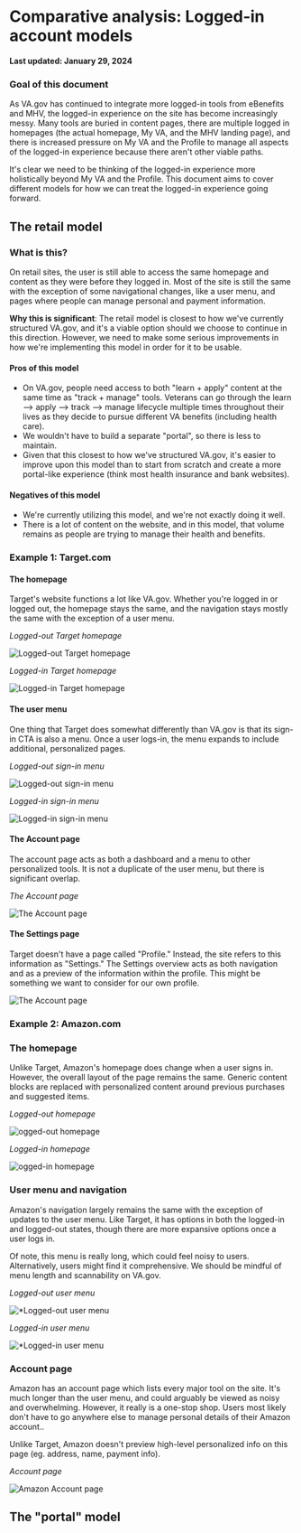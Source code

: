 # Comparative analysis: Logged-in account models

**Last updated: January 29, 2024**

### Goal of this document

As VA.gov has continued to integrate more logged-in tools from eBenefits and MHV, the logged-in experience on the site has become increasingly messy. Many tools are buried in content pages, there are multiple logged in homepages (the actual homepage, My VA, and the MHV landing page), and there is increased pressure on My VA and the Profile to manage all aspects of the logged-in experience because there aren't other viable paths.

It's clear we need to be thinking of the logged-in experience more holistically beyond My VA and the Profile. This document aims to cover different models for how we can treat the logged-in experience going forward.

## The retail model

### What is this?

On retail sites, the user is still able to access the same homepage and content as they were before they logged in. Most of the site is still the same with the exception of some navigational changes, like a user menu, and pages where people can manage personal and payment information.

**Why this is significant**: The retail model is closest to how we've currently structured VA.gov, and it's a viable option should we choose to continue in this direction. However, we need to make some serious improvements in how we're implementing this model in order for it to be usable.

#### Pros of this model

- On VA.gov, people need access to both "learn + apply" content at the same time as "track + manage" tools. Veterans can go through the learn --> apply --> track --> manage lifecycle multiple times throughout their lives as they decide to pursue different VA benefits (including health care).
- We wouldn't have to build a separate "portal", so there is less to maintain.
- Given that this closest to how we've structured VA.gov, it's easier to improve upon this model than to start from scratch and create a more portal-like experience (think most health insurance and bank websites).

#### Negatives of this model

- We're currently utilizing this model, and we're not exactly doing it well.
- There is a lot of content on the website, and in this model, that volume remains as people are trying to manage their health and benefits.

### Example 1: Target.com

#### The homepage

Target's website functions a lot like VA.gov. Whether you're logged in or logged out, the homepage stays the same, and the navigation stays mostly the same with the exception of a user menu.

*Logged-out Target homepage*

![Logged-out Target homepage](https://github.com/department-of-veterans-affairs/va.gov-team/blob/master/products/identity-personalization/product-management/images/Target_Logged%20out_Homepage.png)

*Logged-in Target homepage*

![Logged-in Target homepage](https://github.com/department-of-veterans-affairs/va.gov-team/blob/master/products/identity-personalization/product-management/images/Target_Logged%20in_Homepage.png)

#### The user menu

One thing that Target does somewhat differently than VA.gov is that its sign-in CTA is also a menu. Once a user logs-in, the menu expands to include additional, personalized pages.

*Logged-out sign-in menu*

![Logged-out sign-in menu](https://github.com/department-of-veterans-affairs/va.gov-team/blob/master/products/identity-personalization/product-management/images/Target_Logged%20out_Sign%20in%20menu.png)

*Logged-in sign-in menu*

![Logged-in sign-in menu](https://github.com/department-of-veterans-affairs/va.gov-team/blob/master/products/identity-personalization/product-management/images/Target_Logged%20in_Sign%20in%20menu.png)

#### The Account page

The account page acts as both a dashboard and a menu to other personalized tools. It is not a duplicate of the user menu, but there is significant overlap.

*The Account page*

![The Account page](https://github.com/department-of-veterans-affairs/va.gov-team/blob/master/products/identity-personalization/product-management/images/Target_Account%20page.png)

#### The Settings page

Target doesn't have a page called "Profile." Instead, the site refers to this information as "Settings." The Settings overview acts as both navigation and as a preview of the information within the profile. This might be something we want to consider for our own profile.

![The Account page](https://github.com/department-of-veterans-affairs/va.gov-team/blob/master/products/identity-personalization/product-management/images/Target_Settings%20page.png)

### Example 2: Amazon.com

### The homepage

Unlike Target, Amazon's homepage does change when a user signs in. However, the overall layout of the page remains the same. Generic content blocks are replaced with personalized content around previous purchases and suggested items.

*Logged-out homepage*

![ogged-out homepage](https://github.com/department-of-veterans-affairs/va.gov-team/blob/master/products/identity-personalization/product-management/images/Amazon%20homepage_logged%20out.png)

*Logged-in homepage*

![ogged-in homepage](https://github.com/department-of-veterans-affairs/va.gov-team/blob/master/products/identity-personalization/product-management/images/Amazon%20homepage_logged%20in.png)

### User menu and navigation

Amazon's navigation largely remains the same with the exception of updates to the user menu. Like Target, it has options in both the logged-in and logged-out states, though there are more expansive options once a user logs in.

Of note, this menu is really long, which could feel noisy to users. Alternatively, users might find it comprehensive. We should be mindful of menu length and scannability on VA.gov.

*Logged-out user menu*

![*Logged-out user menu](https://github.com/department-of-veterans-affairs/va.gov-team/blob/master/products/identity-personalization/product-management/images/Amazon%20user%20menu_logged%20out.png)

*Logged-in user menu*

![*Logged-in user menu](https://github.com/department-of-veterans-affairs/va.gov-team/blob/master/products/identity-personalization/product-management/images/Amazon%20user%20menu_logged%20in.png)

### Account page

Amazon has an account page which lists every major tool on the site. It's much longer than the user menu, and could arguably be viewed as noisy and overwhelming. However, it really is a one-stop shop. Users most likely don't have to go anywhere else to manage personal details of their Amazon account..

Unlike Target, Amazon doesn't preview high-level personalized info on this page (eg. address, name, payment info).

*Account page*

![Amazon Account page](https://github.com/department-of-veterans-affairs/va.gov-team/blob/master/products/identity-personalization/product-management/images/Amazon%20account%20page.png)

## The "portal" model 
